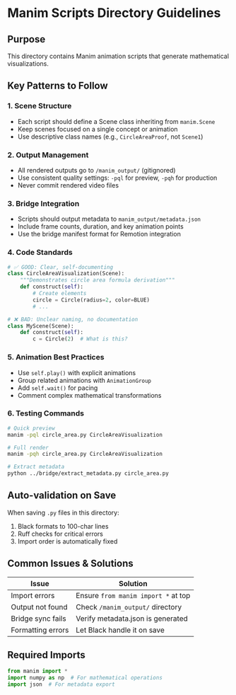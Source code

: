 # Manim Scripts Directory Guidelines

## Purpose

This directory contains Manim animation scripts that generate mathematical visualizations.

## Key Patterns to Follow

### 1. Scene Structure

- Each script should define a Scene class inheriting from `manim.Scene`
- Keep scenes focused on a single concept or animation
- Use descriptive class names (e.g., `CircleAreaProof`, not `Scene1`)

### 2. Output Management

- All rendered outputs go to `/manim_output/` (gitignored)
- Use consistent quality settings: `-pql` for preview, `-pqh` for production
- Never commit rendered video files

### 3. Bridge Integration

- Scripts should output metadata to `manim_output/metadata.json`
- Include frame counts, duration, and key animation points
- Use the bridge manifest format for Remotion integration

### 4. Code Standards

```python
# ✅ GOOD: Clear, self-documenting
class CircleAreaVisualization(Scene):
    """Demonstrates circle area formula derivation"""
    def construct(self):
        # Create elements
        circle = Circle(radius=2, color=BLUE)
        # ...

# ❌ BAD: Unclear naming, no documentation
class MyScene(Scene):
    def construct(self):
        c = Circle(2)  # What is this?
```

### 5. Animation Best Practices

- Use `self.play()` with explicit animations
- Group related animations with `AnimationGroup`
- Add `self.wait()` for pacing
- Comment complex mathematical transformations

### 6. Testing Commands

```bash
# Quick preview
manim -pql circle_area.py CircleAreaVisualization

# Full render
manim -pqh circle_area.py CircleAreaVisualization

# Extract metadata
python ../bridge/extract_metadata.py circle_area.py
```

## Auto-validation on Save

When saving `.py` files in this directory:

1. Black formats to 100-char lines
2. Ruff checks for critical errors
3. Import order is automatically fixed

## Common Issues & Solutions

| Issue             | Solution                            |
| ----------------- | ----------------------------------- |
| Import errors     | Ensure `from manim import *` at top |
| Output not found  | Check `/manim_output/` directory    |
| Bridge sync fails | Verify metadata.json is generated   |
| Formatting errors | Let Black handle it on save         |

## Required Imports

```python
from manim import *
import numpy as np  # For mathematical operations
import json  # For metadata export
```
